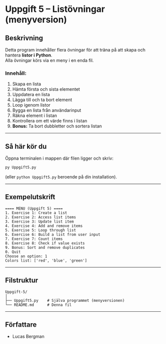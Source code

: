 # Uppgift 5 – Listövningar (menyversion)

## Beskrivning
Detta program innehåller flera övningar för att träna på att skapa och hantera **listor i Python**.  
Alla övningar körs via en meny i en enda fil.

### Innehåll:
1. Skapa en lista  
2. Hämta första och sista elementet  
3. Uppdatera en lista  
4. Lägga till och ta bort element  
5. Loop igenom listor  
6. Bygga en lista från användarinput  
7. Räkna element i listan  
8. Kontrollera om ett värde finns i listan  
9. **Bonus:** Ta bort dubbletter och sortera listan  

---

## Så här kör du
Öppna terminalen i mappen där filen ligger och skriv:
```bash
py Uppgift5.py
```
(eller `python Uppgift5.py` beroende på din installation).  

---

## Exempelutskrift
```
==== MENU (Uppgift 5) ====
1. Exercise 1: Create a list
2. Exercise 2: Access list items
3. Exercise 3: Update list item
4. Exercise 4: Add and remove items
5. Exercise 5: Loop through list
6. Exercise 6: Build a list from user input
7. Exercise 7: Count items
8. Exercise 8: Check if value exists
9. Bonus: Sort and remove duplicates
0. Quit
Choose an option: 1
Colors list: ['red', 'blue', 'green']
```

---

## Filstruktur
```
Uppgift-5/
│
├── Uppgift5.py    # Själva programmet (menyversionen)
└── README.md      # Denna fil
```

---

## Författare
- Lucas Bergman
